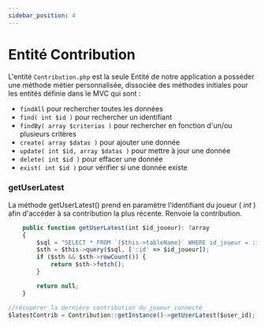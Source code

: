 ```yaml
---
sidebar_position: 4
---
```


# Entité Contribution

L'entité `Contribution.php` est la seule Entité de notre application a posséder une méthode métier personnalisée, dissociée des méthodes initiales pour les entités définie dans le MVC qui sont :

- `findAll` pour rechercher toutes les données
- `find( int $id )` pour rechercher un identifiant
- `findBy( array $criterias )` pour rechercher en fonction d'un/ou plusieurs critères
- `create( array $datas )` pour ajouter une donnée
- `update( int $id, array $datas )` pour mettre à jour une donnée
- `delete( int $id )` pour effacer une donnée
- `exist( int $id )` pour vérifier si une donnée existe

### getUserLatest

La méthode getUserLatest() prend en paramètre l'identifiant du joueur ( _int_ ) afin d'accéder à sa contribution la plus récente.
Renvoie la contribution.

```js title="Contribution.php"
    public function getUserLatest(int $id_joueur): ?array
    {
        $sql = "SELECT * FROM `{$this->tableName}` WHERE id_joueur = :id ORDER BY date_soumission DESC";
        $sth = $this->query($sql, [':id' => $id_joueur]);
        if ($sth && $sth->rowCount()) {
            return $sth->fetch();
        }

        return null;
    }
```

```js title="JoueurModel.php"
//récupérer la dernière contribution du joueur connecté
$latestContrib = Contribution::getInstance()->getUserLatest($user_id);
```
